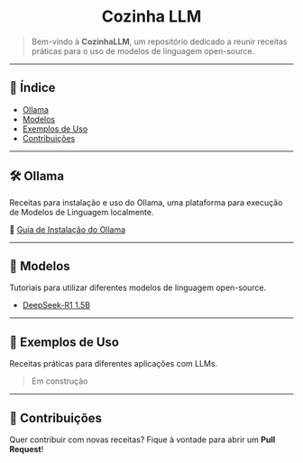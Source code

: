 <h1 align="center">Cozinha LLM</h1>

> Bem-vindo à **CozinhaLLM**, um repositório dedicado a reunir receitas práticas para o uso de modelos de linguagem open-source.

---
## 📌 Índice

- [Ollama](#ollama)
- [Modelos](#modelos)
- [Exemplos de Uso](#exemplos-de-uso)
- [Contribuições](#contribuições)

---
## 🛠 Ollama

Receitas para instalação e uso do Ollama, uma plataforma para execução de Modelos de Linguagem localmente.

🔗 [Guia de Instalação do Ollama](./ollama/install.md)

---
## 🤖 Modelos

Tutoriais para utilizar diferentes modelos de linguagem open-source. 

- [DeepSeek-R1 1.5B](./modelos/deepSeekR1/deepSeekR1-1B.md)

---
## 🚀 Exemplos de Uso

Receitas práticas para diferentes aplicações com LLMs.

> Em construção

---
## 🤝 Contribuições

Quer contribuir com novas receitas? Fique à vontade para abrir um **Pull Request**!
